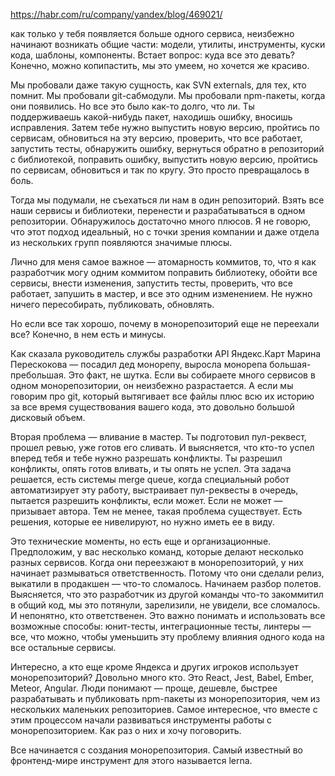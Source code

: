 https://habr.com/ru/company/yandex/blog/469021/

как только у тебя появляется больше одного сервиса, неизбежно начинают возникать общие части: модели, утилиты, инструменты, куски кода, шаблоны, компоненты. Встает вопрос: куда все это девать? Конечно, можно копипастить, мы это умеем, но хочется же красиво.

Мы пробовали даже такую сущность, как SVN externals, для тех, кто помнит. Мы пробовали git-сабмодули. Мы пробовали npm-пакеты, когда они появились. Но все это было как-то долго, что ли. Ты поддерживаешь какой-нибудь пакет, находишь ошибку, вносишь исправления. Затем тебе нужно выпустить новую версию, пройтись по сервисам, обновиться на эту версию, проверить, что все работает, запустить тесты, обнаружить ошибку, вернуться обратно в репозиторий с библиотекой, поправить ошибку, выпустить новую версию, пройтись по сервисам, обновиться и так по кругу. Это просто превращалось в боль.



Тогда мы подумали, не съехаться ли нам в один репозиторий. Взять все наши сервисы и библиотеки, перенести и разрабатываться в одном репозитории. Обнаружилось достаточно много плюсов. Я не говорю, что этот подход идеальный, но с точки зрения компании и даже отдела из нескольких групп появляются значимые плюсы.

Лично для меня самое важное — атомарность коммитов, то, что я как разработчик могу одним коммитом поправить библиотеку, обойти все сервисы, внести изменения, запустить тесты, проверить, что все работает, запушить в мастер, и все это одним изменением. Не нужно ничего пересобирать, публиковать, обновлять.

Но если все так хорошо, почему в монорепозиторий еще не переехали все? Конечно, в нем есть и минусы.



Как сказала руководитель службы разработки API Яндекс.Карт Марина Перескокова — посадил дед монорепу, выросла монорепа большая-пребольшая. Это факт, не шутка. Если вы собираете много сервисов в одном монорепозитории, он неизбежно разрастается. А если мы говорим про git, который вытягивает все файлы плюс всю их историю за все время существования вашего кода, это довольно большой дисковый объем.

Вторая проблема — вливание в мастер. Ты подготовил пул-реквест, прошел ревью, уже готов его сливать. И выясняется, что кто-то успел вперед тебя и тебе нужно разрешать конфликты. Ты разрешил конфликты, опять готов вливать, и ты опять не успел. Эта задача решается, есть системы merge queue, когда специальный робот автоматизирует эту работу, выстраивает пул-реквесты в очередь, пытается разрешить конфликты, если может. Если не может — призывает автора. Тем не менее, такая проблема существует. Есть решения, которые ее нивелируют, но нужно иметь ее в виду.

Это технические моменты, но есть еще и организационные. Предположим, у вас несколько команд, которые делают несколько разных сервисов. Когда они переезжают в монорепозиторий, у них начинает размываться ответственность. Потому что они сделали релиз, выкатили в продакшен — что-то сломалось. Начинаем разбор полетов. Выясняется, что это разработчик из другой команды что-то закоммитил в общий код, мы это потянули, зарелизили, не увидели, все сломалось. И непонятно, кто ответственен. Это важно понимать и использовать все возможные способы: юнит-тесты, интеграционные тесты, линтеры — все, что можно, чтобы уменьшить эту проблему влияния одного кода на все остальные сервисы.

Интересно, а кто еще кроме Яндекса и других игроков использует монорепозиторий? Довольно много кто. Это React, Jest, Babel, Ember, Meteor, Angular. Люди понимают — проще, дешевле, быстрее разрабатывать и публиковать npm-пакеты из монорепозитория, чем из нескольких маленьких репозиториев. Самое интересное, что вместе с этим процессом начали развиваться инструменты работы с монорепозиторием. Как раз о них и хочу поговорить.

Все начинается с создания монорепозитория. Самый известный во фронтенд-мире инструмент для этого называется lerna.
